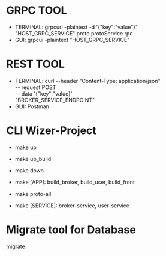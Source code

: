 # GRPC TOOL
* TERMINAL:  grpcurl -plaintext -d '{"key":"value"}' "HOST_GRPC_SERVICE" proto.protoService.rpc
* GUI: grpcui -plaintext "HOST_GRPC_SERVICE"


# REST TOOL
* TERMINAL: curl --header "Content-Type: application/json" \
    -- request POST \
    -- data '{"key":"value}' \
    "BROKER_SERVICE_ENDPOINT"
* GUI: Postman


# CLI Wizer-Project
* make up
* make up_build
* make down
* make [APP]:  build_broker, build_user, build_front

* make proto-all
* make [SERVICE]: broker-service, user-service


# Migrate tool for Database
[migrate](https://github.com/golang-migrate/migrate/tree/master/cmd/migrate)
